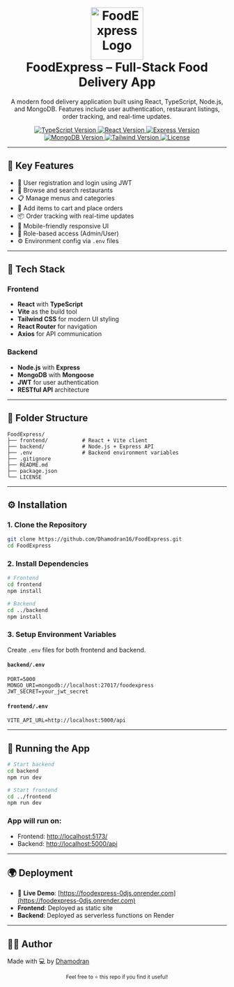 <h1 align="center">
  <img src="https://encrypted-tbn0.gstatic.com/images?q=tbn:ANd9GcTG6edcHS69ZxImgiIzLmaGq3b3q3zTOlLkiQ&s" alt="FoodExpress Logo" width="120" />
  <br>
  FoodExpress – Full-Stack Food Delivery App
  <br>
</h1>

<p align="center">
  A modern food delivery application built using React, TypeScript, Node.js, and MongoDB. Features include user authentication, restaurant listings, order tracking, and real-time updates.
</p>

<p align="center">
  <a href="https://www.typescriptlang.org/">
    <img src="https://img.shields.io/badge/TypeScript-4.x-blue.svg?style=flat-square" alt="TypeScript Version">
  </a>
  <a href="https://reactjs.org/">
    <img src="https://img.shields.io/badge/React-18.x-blue.svg?style=flat-square" alt="React Version">
  </a>
  <a href="https://expressjs.com/">
    <img src="https://img.shields.io/badge/Express-4.x-black.svg?style=flat-square" alt="Express Version">
  </a>
  <a href="https://www.mongodb.com/">
    <img src="https://img.shields.io/badge/MongoDB-6.x-green.svg?style=flat-square" alt="MongoDB Version">
  </a>
  <a href="https://tailwindcss.com/">
    <img src="https://img.shields.io/badge/TailwindCSS-3.x-cyan.svg?style=flat-square" alt="Tailwind Version">
  </a>
  <a href="https://github.com/Dhamodran16/FoodExpress/blob/main/LICENSE">
    <img src="https://img.shields.io/github/license/Dhamodran16/FoodExpress?style=flat-square" alt="License">
  </a>
</p>

---

## 🚀 Key Features

* 🔐 User registration and login using JWT
* 🏪 Browse and search restaurants
* 📋 Manage menus and categories
* 🛒 Add items to cart and place orders
* 📦 Order tracking with real-time updates
* 📱 Mobile-friendly responsive UI
* 👤 Role-based access (Admin/User)
* ⚙️ Environment config via `.env` files

---

## 🧱 Tech Stack

### Frontend

* **React** with **TypeScript**
* **Vite** as the build tool
* **Tailwind CSS** for modern UI styling
* **React Router** for navigation
* **Axios** for API communication

### Backend

* **Node.js** with **Express**
* **MongoDB** with **Mongoose**
* **JWT** for user authentication
* **RESTful API** architecture

---

## 📁 Folder Structure

```
FoodExpress/
├── frontend/           # React + Vite client
├── backend/            # Node.js + Express API
├── .env                # Backend environment variables
├── .gitignore
├── README.md
├── package.json
└── LICENSE
```

---

## ⚙️ Installation

### 1. Clone the Repository

```bash
git clone https://github.com/Dhamodran16/FoodExpress.git
cd FoodExpress
```

### 2. Install Dependencies

```bash
# Frontend
cd frontend
npm install

# Backend
cd ../backend
npm install
```

### 3. Setup Environment Variables

Create `.env` files for both frontend and backend.

#### `backend/.env`

```env
PORT=5000
MONGO_URI=mongodb://localhost:27017/foodexpress
JWT_SECRET=your_jwt_secret
```

#### `frontend/.env`

```env
VITE_API_URL=http://localhost:5000/api
```

---

## 🧲 Running the App

```bash
# Start backend
cd backend
npm run dev

# Start frontend
cd ../frontend
npm run dev
```

### App will run on:

* Frontend: [http://localhost:5173/](http://localhost:5173/)
* Backend: [http://localhost:5000/api](http://localhost:5000/api)

---

## 🌍 Deployment

* 🔗 **Live Demo**: [https://foodexpress-0djs.onrender.com](https://foodexpress-0djs.onrender.com)
* **Frontend**: Deployed as static site
* **Backend**: Deployed as serverless functions on Render

---

## 👨‍💼 Author

Made with 💻 by [Dhamodran](https://github.com/Dhamodran16)

<p align="center">
  <sub>Feel free to ⭐ this repo if you find it useful!</sub>
</p>
